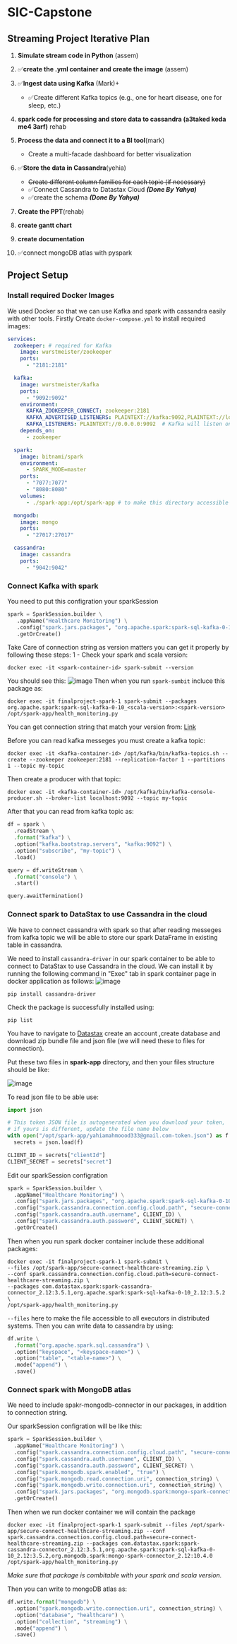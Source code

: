 # SIC-Capstone
## Streaming Project Iterative Plan

1. **Simulate stream code in Python** (assem)
2. ✅**create the .yml container and create the image** (assem)
   
3. ✅**Ingest data using Kafka** (Mark)+
   - ✅Create different Kafka topics (e.g., one for heart disease, one for sleep, etc.)
4. **spark code for processing and store data to cassandra (a3taked keda me4 3arf)** rehab

4. **Process the data and connect it to a BI tool**(mark)
   - Create a multi-facade dashboard for better visualization

5. ✅**Store the data in Cassandra**(yehia)
   - <del>Create different column families for each topic (if necessary)</del>
   - ✅Connect Cassandra to Datastax Cloud _**(Done By Yahya)**_
   - ✅create the schema _**(Done By Yahya)**_

6. **Create the PPT**(rehab)
7. **create gantt chart**
8. **create documentation**
9. ✅connect mongoDB atlas with pyspark



## Project Setup
### Install required Docker Images
We used Docker so that we can use Kafka and spark with cassandra easily with other tools.
Firstly Create ```docker-compose.yml``` to install required images:
```yaml
services:
  zookeeper: # required for Kafka
    image: wurstmeister/zookeeper
    ports:
      - "2181:2181"

  kafka:
    image: wurstmeister/kafka
    ports:
      - "9092:9092"
    environment:
      KAFKA_ZOOKEEPER_CONNECT: zookeeper:2181
      KAFKA_ADVERTISED_LISTENERS: PLAINTEXT://kafka:9092,PLAINTEXT://localhost:9092 # we will use one of them to connect with sprak
      KAFKA_LISTENERS: PLAINTEXT://0.0.0.0:9092  # Kafka will listen on all network interfaces
    depends_on:
      - zookeeper

  spark:
    image: bitnami/spark
    environment:
      - SPARK_MODE=master
    ports:
      - "7077:7077"
      - "8080:8080"
    volumes:
      - ./spark-app:/opt/spark-app # to make this directory accessible

  mongodb:
    image: mongo
    ports:
      - "27017:27017"

  cassandra:
    image: cassandra
    ports:
      - "9042:9042"
```



### Connect Kafka with spark
You need to put this configration your sparkSession
```python
spark = SparkSession.builder \
   .appName("Healthcare Monitoring") \
   .config("spark.jars.packages", "org.apache.spark:spark-sql-kafka-0-10_<scala-version>:<spark-version>") \
   .getOrCreate()
```
Take Care of connection string as version matters you can get it properly by following these steps:
1 - Check your spark and scala version:
```
docker exec -it <spark-container-id> spark-submit --version
```
You should see this:
![image](https://github.com/user-attachments/assets/f2cb8809-dbf7-4559-8899-40984e9844c2)
Then when you run ```spark-sumbit``` incluce this package as:
```
docker exec -it finalproject-spark-1 spark-submit --packages org.apache.spark:spark-sql-kafka-0-10_<scala-version>:<spark-version> /opt/spark-app/health_monitoring.py
```
You can get connection string that match your version from: [Link](https://mvnrepository.com/artifact/org.apache.spark/spark-sql-kafka-0-10)

Before you can read kafka messeges you must create a kafka topic:
```
docker exec -it <kafka-container-id> /opt/kafka/bin/kafka-topics.sh --create --zookeeper zookeeper:2181 --replication-factor 1 --partitions 1 --topic my-topic
```

Then create a producer with that topic:
```
docker exec -it <kafka-container-id> /opt/kafka/bin/kafka-console-producer.sh --broker-list localhost:9092 --topic my-topic
```

After that you can read from kafka topic as:
```python
df = spark \
  .readStream \
  .format("kafka") \
  .option("kafka.bootstrap.servers", "kafka:9092") \
  .option("subscribe", "my-topic") \
  .load()

query = df.writeStream \
  .format("console") \
  .start()

query.awaitTermination()
```

### Connect spark to DataStax to use Cassandra in the cloud
We have to connect cassandra with spark so that after reading messeges from kafka topic we will be able to store our spark DataFrame in existing table in cassandra.

We need to install ```cassandra-driver``` in our spark container to be able to connect to DataStax to use Cassandra in the cloud.
We can install it by running the following command in "Exec" tab in spark container page in docker application as follows:
![image](https://github.com/user-attachments/assets/1981cf8f-8634-41eb-a660-fc768ac0d8ca)


```
pip install cassandra-driver
```
Check the package is successfully installed using:
```
pip list
```

You have to navigate to [Datastax](https://www.datastax.com/) create an account ,create database and download zip bundle file and json file (we will need these to files for connection).

Put these two files in **spark-app** directory, and then your files structure should be like:

![image](https://github.com/user-attachments/assets/197cb1b9-c0f2-493e-bdd8-6e60898b6b3b)

To read json file to be able use:
```python
import json

# This token JSON file is autogenerated when you download your token, 
# if yours is different, update the file name below
with open("/opt/spark-app/yahiamahmoood333@gmail.com-token.json") as f:
  secrets = json.load(f)

CLIENT_ID = secrets["clientId"]
CLIENT_SECRET = secrets["secret"]
```

Edit our sparkSession configration
```python
spark = SparkSession.builder \
  .appName("Healthcare Monitoring") \
  .config("spark.jars.packages", "org.apache.spark:spark-sql-kafka-0-10_2.12:3.5.2") \
  .config("spark.cassandra.connection.config.cloud.path", "secure-connect-healthcare-streaming.zip") \
  .config("spark.cassandra.auth.username", CLIENT_ID) \
  .config("spark.cassandra.auth.password", CLIENT_SECRET) \
  .getOrCreate()
```

Then when you run spark docker container include these additional packages:
```
docker exec -it finalproject-spark-1 spark-submit \
--files /opt/spark-app/secure-connect-healthcare-streaming.zip \
--conf spark.cassandra.connection.config.cloud.path=secure-connect-healthcare-streaming.zip \
--packages com.datastax.spark:spark-cassandra-connector_2.12:3.5.1,org.apache.spark:spark-sql-kafka-0-10_2.12:3.5.2 \
/opt/spark-app/health_monitoring.py
```
```--files``` here to make the file accessible to all executors in distributed systems.
Then you can write data to cassandra by using:
```python
df.write \
  .format("org.apache.spark.sql.cassandra") \
  .option("keyspace", "<keyspace-name>") \
  .option("table", "<table-name>") \
  .mode("append") \
  .save()
```

### Connect spark with MongoDB atlas
We need to include spakr-mongodb-connector in our packages, in addition to connection string.

Our sparkSession configration will be like this:
```python
spark = SparkSession.builder \
  .appName("Healthcare Monitoring") \
  .config("spark.cassandra.connection.config.cloud.path", "secure-connect-healthcare-streaming.zip") \
  .config("spark.cassandra.auth.username", CLIENT_ID) \
  .config("spark.cassandra.auth.password", CLIENT_SECRET) \
  .config("spark.mongodb.spark.enabled", "true") \
  .config("spark.mongodb.read.connection.uri", connection_string) \
  .config("spark.mongodb.write.connection.uri", connection_string) \
  .config("spark.jars.packages", "org.mongodb.spark:mongo-spark-connector_2.12:10.4.0,org.apache.spark:spark-sql-kafka-0-10_2.12:3.5.2") \
  .getOrCreate()
```

Then when we run docker container we will contain the package
```
docker exec -it finalproject-spark-1 spark-submit --files /opt/spark-app/secure-connect-healthcare-streaming.zip --conf spark.cassandra.connection.config.cloud.path=secure-connect-healthcare-streaming.zip --packages com.datastax.spark:spark-cassandra-connector_2.12:3.5.1,org.apache.spark:spark-sql-kafka-0-10_2.12:3.5.2,org.mongodb.spark:mongo-spark-connector_2.12:10.4.0 /opt/spark-app/health_monitoring.py
```

_Make sure that package is combitable with your spark and scala version._

Then you can write to mongoDB atlas as:
```python
df.write.format("mongodb") \
  .option("spark.mongodb.write.connection.uri", connection_string) \
  .option("database", "healthcare") \
  .option("collection", "streaming") \
  .mode("append") \
  .save()
```
